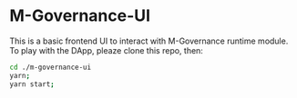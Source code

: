 # M-Governance-UI

This is a basic frontend UI to interact with M-Governance runtime module.
To play with the DApp, pleaze clone this repo, then:

```bash
cd ./m-governance-ui
yarn;
yarn start;
```